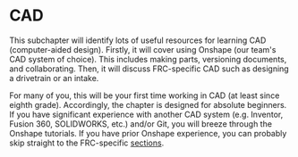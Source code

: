 # CAD

This subchapter will identify lots of useful resources for learning CAD (computer-aided design). Firstly, it will cover using Onshape (our team's CAD system of choice). This includes making parts, versioning documents, and collaborating. Then, it will discuss FRC-specific CAD such as designing a drivetrain or an intake.

For many of you, this will be your first time working in CAD (at least since eighth grade). Accordingly, the chapter is designed for absolute beginners. If you have significant experience with another CAD system (e.g. Inventor, Fusion 360, SOLIDWORKS, etc.) and/or Git, you will breeze through the Onshape tutorials. If you have prior Onshape experience, you can probably skip straight to the FRC-specific [sections](03-frc-setup.md).
